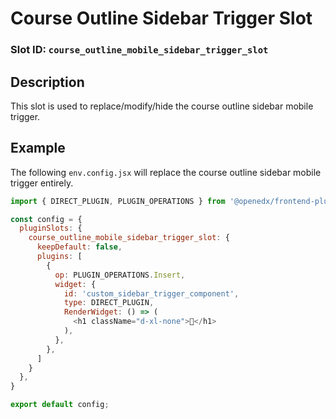 # Course Outline Sidebar Trigger Slot

### Slot ID: `course_outline_mobile_sidebar_trigger_slot`

## Description

This slot is used to replace/modify/hide the course outline sidebar mobile trigger.

## Example

The following `env.config.jsx` will replace the course outline sidebar mobile trigger entirely.

```js
import { DIRECT_PLUGIN, PLUGIN_OPERATIONS } from '@openedx/frontend-plugin-framework';

const config = {
  pluginSlots: {
    course_outline_mobile_sidebar_trigger_slot: {
      keepDefault: false,
      plugins: [
        {
          op: PLUGIN_OPERATIONS.Insert,
          widget: {
            id: 'custom_sidebar_trigger_component',
            type: DIRECT_PLUGIN,
            RenderWidget: () => (
              <h1 className="d-xl-none">📌</h1>
            ),
          },
        },
      ]
    }
  },
}

export default config;
```
